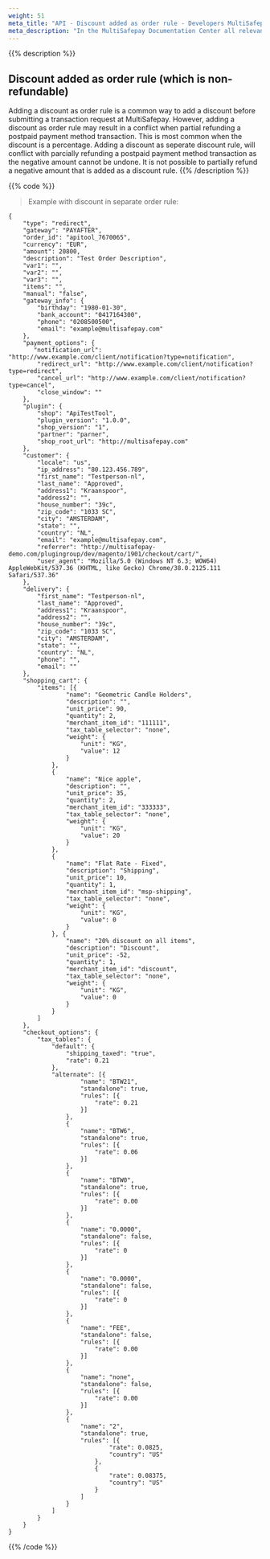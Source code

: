 ```yaml
---
weight: 51
meta_title: "API - Discount added as order rule - Developers MultiSafepay"
meta_description: "In the MultiSafepay Documentation Center all relevant information regarding our Plugins and API. As well as Support pages for Payment Method, Tools and General Questions. You can also find the contact details of our Support Team and Integration Team."
---
```

{{% description %}}
## Discount added as order rule (which is non-refundable)
Adding a discount as order rule is a common way to add a discount before submitting a transaction request at MultiSafepay. However, adding a discount as order rule may result in a conflict when partial refunding a postpaid payment method transaction. This is most common when the discount is a percentage. Adding a discount as seperate discount rule, will conflict with parcially refunding a postpaid payment method transaction as the negative amount cannot be undone. It is not possible to partially refund a negative amount that is added as a discount rule. 
{{% /description %}}

{{% code %}}

> Example with discount in separate order rule:

```shell 
{
	"type": "redirect",
	"gateway": "PAYAFTER",
	"order_id": "apitool_7670065",
	"currency": "EUR",
	"amount": 20800,
	"description": "Test Order Description",
	"var1": "",
	"var2": "",
	"var3": "",
	"items": "",
	"manual": "false",
	"gateway_info": {
		"birthday": "1980-01-30",
		"bank_account": "0417164300",
		"phone": "0208500500",
		"email": "example@multisafepay.com"
	},
	"payment_options": {
       "notification_url": "http://www.example.com/client/notification?type=notification",
        "redirect_url": "http://www.example.com/client/notification?type=redirect",
        "cancel_url": "http://www.example.com/client/notification?type=cancel", 
        "close_window": ""
	},
	"plugin": {
		"shop": "ApiTestTool",
		"plugin_version": "1.0.0",
		"shop_version": "1",
		"partner": "parner",
		"shop_root_url": "http://multisafepay.com"
	},
	"customer": {
		"locale": "us",
		"ip_address": "80.123.456.789",
		"first_name": "Testperson-nl",
		"last_name": "Approved",
		"address1": "Kraanspoor",
		"address2": "",
		"house_number": "39c",
		"zip_code": "1033 SC",
		"city": "AMSTERDAM",
		"state": "",
		"country": "NL",
		"email": "example@multisafepay.com",
		"referrer": "http://multisafepay-demo.com/plugingroup/dev/magento/1901/checkout/cart/",
		"user_agent": "Mozilla/5.0 (Windows NT 6.3; WOW64) AppleWebKit/537.36 (KHTML, like Gecko) Chrome/38.0.2125.111 Safari/537.36"
	},
	"delivery": {
		"first_name": "Testperson-nl",
		"last_name": "Approved",
		"address1": "Kraanspoor",
		"address2": "",
		"house_number": "39c",
		"zip_code": "1033 SC",
		"city": "AMSTERDAM",
		"state": "",
		"country": "NL",
		"phone": "",
		"email": ""
	},
	"shopping_cart": {
		"items": [{
				"name": "Geometric Candle Holders",
				"description": "",
				"unit_price": 90,
				"quantity": 2,
				"merchant_item_id": "111111",
				"tax_table_selector": "none",
				"weight": {
					"unit": "KG",
					"value": 12
				}
			},
			{
				"name": "Nice apple",
				"description": "",
				"unit_price": 35,
				"quantity": 2,
				"merchant_item_id": "333333",
				"tax_table_selector": "none",
				"weight": {
					"unit": "KG",
					"value": 20
				}
			},
			{
				"name": "Flat Rate - Fixed",
				"description": "Shipping",
				"unit_price": 10,
				"quantity": 1,
				"merchant_item_id": "msp-shipping",
				"tax_table_selector": "none",
				"weight": {
					"unit": "KG",
					"value": 0
				}
			}, {
				"name": "20% discount on all items",
				"description": "Discount",
				"unit_price": -52,
				"quantity": 1,
				"merchant_item_id": "discount",
				"tax_table_selector": "none",
				"weight": {
					"unit": "KG",
					"value": 0
				}
			}
		]
	},
	"checkout_options": {
		"tax_tables": {
			"default": {
				"shipping_taxed": "true",
				"rate": 0.21
			},
			"alternate": [{
					"name": "BTW21",
					"standalone": true,
					"rules": [{
						"rate": 0.21
					}]
				},
				{
					"name": "BTW6",
					"standalone": true,
					"rules": [{
						"rate": 0.06
					}]
				},
				{
					"name": "BTW0",
					"standalone": true,
					"rules": [{
						"rate": 0.00
					}]
				},
				{
					"name": "0.0000",
					"standalone": false,
					"rules": [{
						"rate": 0
					}]
				},
				{
					"name": "0.0000",
					"standalone": false,
					"rules": [{
						"rate": 0
					}]
				},
				{
					"name": "FEE",
					"standalone": false,
					"rules": [{
						"rate": 0.00
					}]
				},
				{
					"name": "none",
					"standalone": false,
					"rules": [{
						"rate": 0.00
					}]
				},
				{
					"name": "2",
					"standalone": true,
					"rules": [{
							"rate": 0.0825,
							"country": "US"
						},
						{
							"rate": 0.08375,
							"country": "US"
						}
					]
				}
			]
		}
	}
}
```
{{% /code %}}
